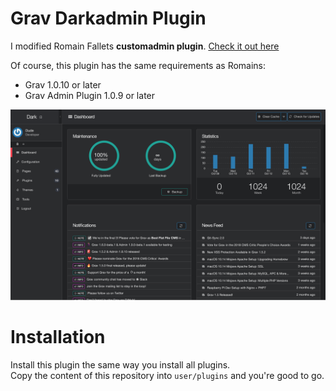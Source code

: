 # Grav Darkadmin Plugin

I modified Romain Fallets **customadmin plugin**.
[Check it out here](https://github.com/RomainFallet/grav-plugin-customadmin)

Of course, this plugin has the same requirements as Romains:
- Grav 1.0.10 or later
- Grav Admin Plugin 1.0.9 or later

![](assets/darkadmin_dashboard.png)

# Installation

Install this plugin the same way you install all plugins.  
Copy the content of this repository into `user/plugins` and you're good to go.
